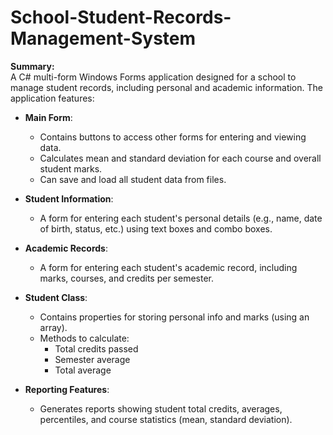 # School-Student-Records-Management-System
**Summary:**  
A C# multi-form Windows Forms application designed for a school to manage student records, including personal and academic information. The application features:

- **Main Form**:
  - Contains buttons to access other forms for entering and viewing data.
  - Calculates mean and standard deviation for each course and overall student marks.
  - Can save and load all student data from files.

- **Student Information**:  
  - A form for entering each student's personal details (e.g., name, date of birth, status, etc.) using text boxes and combo boxes.

- **Academic Records**:  
  - A form for entering each student's academic record, including marks, courses, and credits per semester.

- **Student Class**:  
  - Contains properties for storing personal info and marks (using an array).
  - Methods to calculate:
    - Total credits passed
    - Semester average
    - Total average

- **Reporting Features**:  
  - Generates reports showing student total credits, averages, percentiles, and course statistics (mean, standard deviation).
